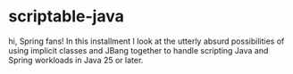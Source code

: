 # scriptable-java
hi, Spring fans! In this installment I look at the utterly absurd possibilities of using implicit classes and JBang together to handle scripting Java and Spring workloads in Java 25 or later.
